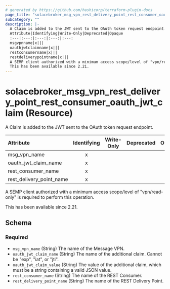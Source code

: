 ```yaml
---
# generated by https://github.com/hashicorp/terraform-plugin-docs
page_title: "solacebroker_msg_vpn_rest_delivery_point_rest_consumer_oauth_jwt_claim Resource - solacebroker"
subcategory: ""
description: |-
  A Claim is added to the JWT sent to the OAuth token request endpoint.
  Attribute|Identifying|Write-Only|Deprecated|Opaque
  :---|:---:|:---:|:---:|:---:
  msgvpnname|x|||
  oauthjwtclaimname|x|||
  restconsumername|x|||
  restdeliverypointname|x|||
  A SEMP client authorized with a minimum access scope/level of "vpn/read-only" is required to perform this operation.
  This has been available since 2.21.
---
```


# solacebroker_msg_vpn_rest_delivery_point_rest_consumer_oauth_jwt_claim (Resource)

A Claim is added to the JWT sent to the OAuth token request endpoint.


Attribute|Identifying|Write-Only|Deprecated|Opaque
:---|:---:|:---:|:---:|:---:
msg_vpn_name|x|||
oauth_jwt_claim_name|x|||
rest_consumer_name|x|||
rest_delivery_point_name|x|||



A SEMP client authorized with a minimum access scope/level of "vpn/read-only" is required to perform this operation.

This has been available since 2.21.



<!-- schema generated by tfplugindocs -->
## Schema

### Required

- `msg_vpn_name` (String) The name of the Message VPN.
- `oauth_jwt_claim_name` (String) The name of the additional claim. Cannot be "exp", "iat", or "jti".
- `oauth_jwt_claim_value` (String) The value of the additional claim, which must be a string containing a valid JSON value.
- `rest_consumer_name` (String) The name of the REST Consumer.
- `rest_delivery_point_name` (String) The name of the REST Delivery Point.
